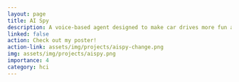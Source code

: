 ```yaml
---
layout: page
title: AI Spy
description: A voice-based agent designed to make car drives more fun and educational through an "I Spy"-like game that introduces children to new words and concepts. I designed and prototyped the design for the conversational voice agent and conducted UX research with children 3-5yo.
linked: false
action: Check out my poster!
action-link: assets/img/projects/aispy-change.png
img: assets/img/projects/aispy.png
importance: 4
category: hci
---
```



